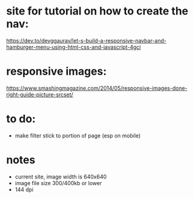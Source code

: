# site for tutorial on how to create the nav:

https://dev.to/devggaurav/let-s-build-a-responsive-navbar-and-hamburger-menu-using-html-css-and-javascript-4gci

# responsive images: 
https://www.smashingmagazine.com/2014/05/responsive-images-done-right-guide-picture-srcset/

# to do: 
- make filter stick to portion of page (esp on mobile)

# notes
- current site, image width is 640x640
- image file size 300/400kb or lower
- 144 dpi